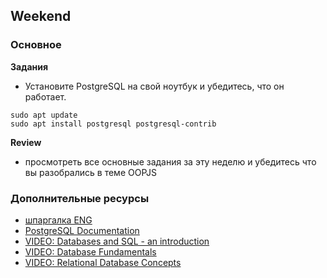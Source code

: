 ## Weekend

### Основное

**Задания**

- Установите PostgreSQL на свой ноутбук и убедитесь, что он работает.

```
sudo apt update
sudo apt install postgresql postgresql-contrib

```

**Review**
- просмотреть все основные задания за эту неделю и убедитесь что вы разобрались в теме OOPJS


### Дополнительные ресурсы
- [шпаргалка ENG](http://files.zeroturnaround.com/pdf/zt_sql_cheat_sheet.pdf)
- [PostgreSQL Documentation](https://www.postgresql.org/docs/)
- [VIDEO: Databases and SQL - an introduction](http://www.youtube.com/watch?v=SVV7HjKmFY4)
- [VIDEO: Database Fundamentals](http://www.youtube.com/watch?v=xNJZYX6tpWU)
- [VIDEO: Relational Database Concepts](https://www.youtube.com/watch?v=NvrpuBAMddw)
